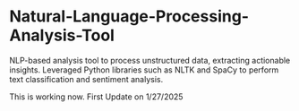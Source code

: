# Natural-Language-Processing-Analysis-Tool
NLP-based analysis tool to process unstructured data, extracting actionable insights. Leveraged Python libraries such as NLTK and SpaCy to perform text classification and sentiment analysis.

This is working now. First Update on 1/27/2025